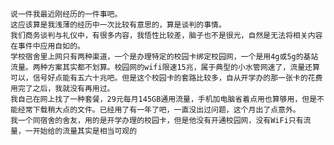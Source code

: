 	说一件我最近刚经历的一件事吧。  
	这应该算是我浅薄的经历中一次比较有意思的，算是谈判的事情。  
	我们商务谈判与礼仪中，有很多内容，我悟性比较差，脑子也不是很光，自然是无法将相关内容在事件中应用自如的。
	学校宿舍里上网只有两种渠道，一个是办理特定的校园卡绑定校园网，一个是用4g或5g的基站流量。两种方案其实都不划算。校园网的wifi限速15兆，属于典型的小水管网速了，流量还算可以，信号好点能有五六十兆吧。但是这个校园卡的套路比较多，自从开学办的那一张卡的花费用完了之后，我就没有再用过。
	我自己在网上找了一种套餐，29元每月145GB通用流量，手机加电脑省着点用也算够用，但是不能经常下载稍大点的文件。已经用了有一年了吧，一直没出过问题，这个月出了点意外。
	我一个同宿舍的舍友，用的是开学办理的校园卡，但是他没有开通校园网，没有WiFi只有流量，一开始给的流量其实是相当可观的